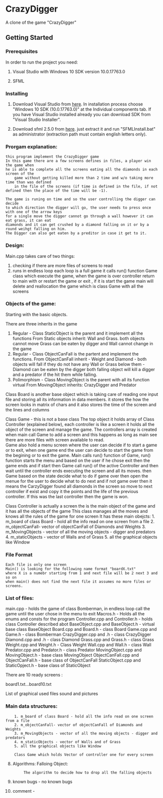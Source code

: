 # CrazyDigger
A clone of the game "CrazyDigger" 

## Getting Started

### Prerequisites

In order to run the project you need:
1. Visual Studio with Windows 10 SDK version 10.0.17763.0

2. SFML

### Installing

1. Download Visual Studio from [here](https://visualstudio.microsoft.com/downloads/).
In installation process choose "Windows 10 SDK (10.0.17763.0)" at the Individual components tab. If you have Visual Studio installed already you can download SDK from "Visual Studio Installer".

2. Download sfml 2.5.0 from [here](https://drive.google.com/open?id=1_D0G_IYPpvv2JnhslLdmXZRFd6zsjqQx).
just extract it and run "SFMLInstall.bat" as administrator (extraction path must contain english letters only).


   
  
   
   
### Prorgam explanation: 

	this program implement the CrazyDigger game 
	In this game there are a few screens defines in files, a player win the game when 
	he is able to complete all the screens eating all the diamonds in each screen of the 
        game without getting killed more than 2 time and w/o taking more time than was defined 
        in the file of the screens (if time is defined in the file, if not defined then the place of the time will be -1).

	The game is runing on time and so the user controlling the digger can decide
	to which direction the digger will go, the user needs to press once with one of the arrow keys 
	for a single move the digger cannot go through a wall however it can eat grass, it can eat
	diamonds and it can get crushed by a diamond falling on it or by a round weihgt falling on him.
	The Digger can also get eaten by a preditor in case it get to it.

### Design:




Main.cpp takes care of two things:
1. checking if there are more files of screens to read  
2. runs in endless loop each loop is a full game it calls run()
   function Game class which execute the game, when the game is over 
   controller return to main with or restart the game or exit , if it is start the game 
   main will delete and reallocation the game which is class Game
   with all the screens


### Objects of the game:

Starting with the basic objects.

There are three inherits in the game
1. Regular - Class StaticObject is the parent and it implement all the functions
	     From Static objects inherit: Wall and Grass. both objects cannot move
	     Grass can be eaten by digger and Wall cannot change in the game
2. Regular - Class ObjectCanFall is the partent and implement the functions.
	     From ObjectCanFall inherit - Weight and Diamond - both objects will fall
	     if they do not have any Wall or Grass below them - Diamond can be eaten by the digger
	     both falling object will kill a digger and a predator if the hit them while falling.
2. Polimorphism  - Class MovingObject is the parent with all its function virtual
		  From MovingObject inherits: CrazyDigger and Predator
	

Class Board is another base object which is taking care of reading one input file 
and storing all its information in data members.
it stores the how the screen looks in matrix of chars and it also stores
the time of the screen and the lines and columns


Class Game - this is not a base class
	The top object it holds array of Class Controller (explained below), 
	each controller is like a screen it holds all the object of the screen 
	and manage the game. The controllers array is created when main call 
	Game to add a screen and this happens as long 
	as main see there are more files with screen available to read.  
	Game also hold a menu screen where the user can decide if to start a game
	or to exit, when one game end the user can decide to start the game from the 
	begining or to exit the game.
	Main calls run() function of Game, run() function starts the menu 
	and based on the user if he chose exit then the game ends and if start 
	then Game call run() of the active Controller and then wait until the 
	controller ends executing the screen and all its moves.
	then Game based on the state decide what to do if game over then open the 
	menue for the user to decide what to do next and if not game over then 
	it means the CarzyDigger found all diamonds in the screen so move to next controller if exist 
	and copy it the points and the life of the previous controller.
	If this was the last controller then the game is won.	

Class Controller is actually a screen 
	the is the main object of the game and it has all the objects of the game
	This class manages all the moves and knows all the rules of the game 
	for one screen It has these main obejcts:
		1. m_board of class Board - hold all the info read on one screen from a file 
		2. m_objectCanFall- vector of objectCanFall of Diamonds and Weights 
		3. m_MovingObjects - vector of all the moving objects - digger and predators
		4. m_staticObjects - vector of Walls and of Grass 
		5. all the graphical objects like Window
	

### File Format

	Each file is only one screen
	Main() is looking for the following name format "boardX.txt"
	where X is a numebr starting from 1 and next file will be 2 next 3 and so on
	when main() does not find the next file it assumes no more files or screens.

### List of files:

main.cpp  - holds the game of class Bomberman, in endless loop call the game until
			the user chose in the menu to exit
Macros.h - Holds all the enums and consts for the program
Controller.cpp and Controller.h - holds class Controller described abot 
BaseObject.cpp and BaseObject.h - virtual base class BaseObject
Board.cpp and Board.h - class Board
Game.cpp and Game.h - class Bomberman
CrazyDigger.cpp and .h - class CrazyDigger
Diamond.cpp and .h - class Diamond
Grass.cpp and Grass.h - class Grass
Weight.cpp and Weight.h - Class Weight
Wall.cpp and Wall.h - class Wall
Predator.cpp and Predator.h - class Predator
MovingObject.cpp and MovingObject.h - base class MovingObject
ObjectCanFall.cpp and ObjectCanFall.h - base class of ObjectCanFall
StaticObject.cpp and StaticOpject.h - base class of StaticObject 



There are 10 ready screens :

board1.txt...board10.txt

List of graphical used files sound and pictures


### Main data structures:
		1. m_board of class Board - hold all the info read on one screen from a file 
		2. m_objectCanFall- vector of objectCanFall of Diamonds and Weights 
		3. m_MovingObjects - vector of all the moving objects - digger and predators
		4. m_staticObjects - vector of Walls and of Grass 
		5. all the graphical objects like Window

		Class Game which holds Vector of controller one for every screen


8. Algorithms:
			Falloing Object:

			The algorithm to decide how to drop all the falling objects 
			 

9. known bugs - no known bugs

10. comment -




